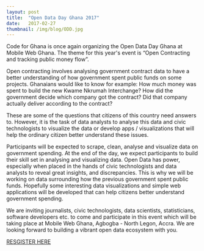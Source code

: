 ```yaml
---
layout: post 
title:  "Open Data Day Ghana 2017"
date:   2017-02-27
thumbnail: /img/blog/ODD.jpg
---
```


Code for Ghana is once again organizing the Open Data Day Ghana at Mobile Web Ghana. The theme for this year's event is “Open Contracting and tracking public money flow”. 

Open contracting involves analysing government contract data to have a better understanding of how government spent public funds on some projects. Ghanaians would like to know for example: How much money was spent to build the new Kwame Nkrumah Interchange?  How did the government decide which company got the contract? 
Did that company actually deliver according to the contract?

These are some of the questions that citizens of this country need answers to. However, it is the task of data analysts to analyse this data and civic technologists to visualize the data or develop apps / visualizations that will help the ordinary citizen better understand these issues. 

Participants will be expected to scrape, clean, analyse and visualize data on government spending. At the end of the day, we expect participants to build their skill set in analysing and visualizing data. Open Data has power, especially when placed in the hands of civic technologists and data analysts to reveal great insights, and discrepancies. This is why we will be working on data surrounding how the previous government spent public funds. Hopefully some interesting data visualizations and simple web applications will be developed that can help citizens better understand government spending. 

We are inviting journalists, civic technologists, data scientists, statisticians, software developers etc. to come and participate in this event which will be taking place at Mobile Web Ghana, Agbogba - North Legon, Accra. We are looking forward to building a vibrant open data ecosystem with you.

[RESGISTER HERE](https://docs.google.com/forms/d/1EQ57C9UcE8T6muRZklA7bp04iXGMGDSadbTo5-NqRKc/edit)